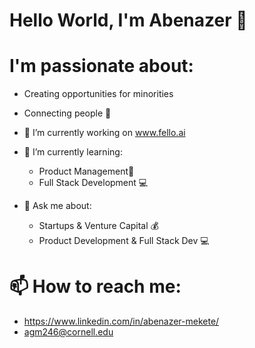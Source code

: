 # Hello World, I'm Abenazer 👋

# I'm passionate about:
- Creating opportunities for minorities
- Connecting people 🔗

- 🔭 I’m currently working on www.fello.ai
- 🌱 I’m currently learning:
  - Product Management📱
  - Full Stack Development 💻
- 💬 Ask me about:
  - Startups & Venture Capital 💰
  - Product Development & Full Stack Dev 💻
# 📫 How to reach me:
- https://www.linkedin.com/in/abenazer-mekete/
- agm246@cornell.edu 

